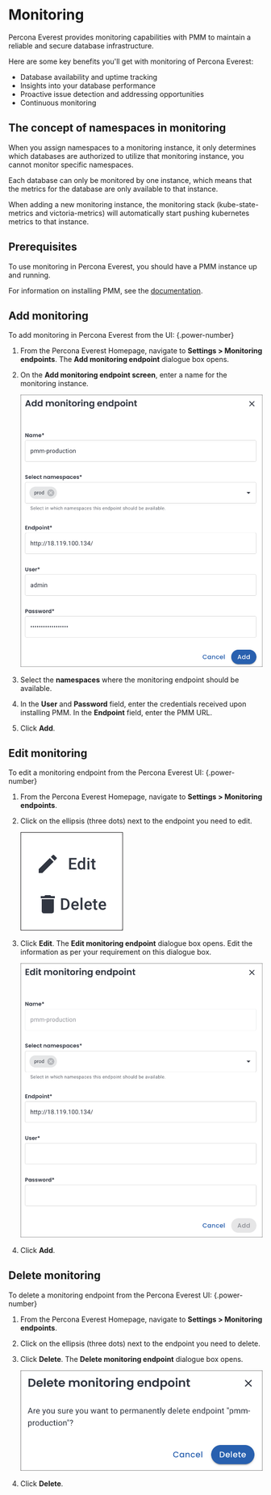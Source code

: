 # Monitoring

Percona Everest provides monitoring capabilities with PMM to maintain a reliable and secure database infrastructure.

Here are some key benefits you'll get with monitoring of Percona Everest:

- Database availability and uptime tracking
- Insights into your database performance
- Proactive issue detection and addressing opportunities
- Continuous monitoring

## The concept of namespaces in monitoring

When you assign namespaces to a monitoring instance, it only determines which databases are authorized to utilize that monitoring instance, you cannot monitor specific namespaces. 

Each database can only be monitored by one instance, which means that the metrics for the database are only available to that instance.

When adding a new monitoring instance, the monitoring stack (kube-state-metrics and victoria-metrics) will automatically start pushing kubernetes metrics to that instance.

## Prerequisites

To use monitoring in Percona Everest, you should have a PMM instance up and running.

For information on installing PMM, see the [documentation](https://docs.percona.com/percona-monitoring-and-management/setting-up/index.html).

## Add monitoring

To add monitoring in Percona Everest from the UI:
{.power-number}

1. From the Percona Everest Homepage, navigate to <i class="uil uil-cog"></i> **Settings > Monitoring endpoints**. The **Add monitoring endpoint** dialogue box opens.

2. On the **Add monitoring endpoint screen**, enter a name for the monitoring instance.

    ![!image](../images/everest_add_endpoint.png)

3. Select the **namespaces** where the monitoring endpoint should be available.

4. In the **User** and **Password** field, enter the credentials received upon installing PMM. In the **Endpoint** field, enter the PMM URL.

6. Click **Add**.





## Edit monitoring

To edit a monitoring endpoint from the Percona Everest UI:
{.power-number}

1. From the Percona Everest Homepage, navigate to <i class="uil uil-cog"></i> **Settings > Monitoring endpoints**.

2. Click on the ellipsis (three dots) next to the endpoint you need to edit.

    ![!image](../images/everest_edit_ellipsis.png)


3. Click **Edit**. The **Edit monitoring endpoint** dialogue box opens. Edit the information as per your requirement on this dialogue box.

     ![!image](../images/everest_endpoint_edit.png)


3. Click **Add**.


## Delete monitoring

To delete a monitoring endpoint from the Percona Everest UI:
{.power-number}

1. From the Percona Everest Homepage, navigate to <i class="uil uil-cog"></i> **Settings > Monitoring endpoints**.


2. Click on the ellipsis (three dots) next to the endpoint you need to delete.


3. Click **Delete**. The **Delete monitoring endpoint** dialogue box opens.

     ![!image](../images/everest_endpoint_delete.png)

4. Click **Delete**.








 



